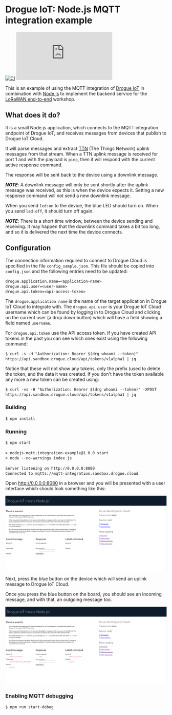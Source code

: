 # Drogue IoT: Node.js MQTT integration example

[![CI](https://github.com/drogue-iot/nodejs-mqtt-integration-example/workflows/CI/badge.svg)](https://github.com/drogue-iot/nodejs-mqtt-integration-example/actions?query=workflow%3A%22CI%22)
[![Matrix](https://img.shields.io/matrix/drogue-iot:matrix.org)](https://matrix.to/#/#drogue-iot:matrix.org)

This is an example of using the MQTT integration of [Drogue IoT][drogue] in
combination with [Node.js][nodejs] to implement the backend service for the
[LoRaWAN end-to-end][workshop] workshop.

## What does it do?

It is a small Node.js application, which connects to the MQTT integration
endpoint of Drogue IoT, and receives messages from devices that publish to
Drogue IoT Cloud.

It will parse messages and extract [TTN][ttn] (The Things Network) uplink
messages from that stream. When a TTN uplink message is received for port 1 and
with the payload is `ping`, then it will respond with the current active
response command.

The response will be sent back to the device using a downlink message.

***NOTE***: A downlink message will only be sent shortly after the uplink message was
received, as this is when the device expects it. Setting a new response command
will not send a new downlink message.

When you send `led:on` to the device, the blue LED should turn on. When you send
`led:off`, it should turn off again.

***NOTE***: There is a short time window, between the device sending and receiving. It
may happen that the downlink command takes a bit too long, and so it is
 delivered the next time the device connects.

## Configuration
The connection information required to connect to Drogue Cloud is specified
in the file `config_sample.json`. This file should be copied into `config.json`
and the following entries need to be updated:
```console
drogue.application.name=<application-name>
drogue.api.user=<user-name>
drogue.api.token=<api-access-token>
```
The `drogue.application name` is the name of the target application in Drogue
IoT Cloud to integrate with. The `drogue.api.user` is your Drogue IoT Cloud
username which can be found by logging in to Drogue Cloud and clicking on the
current user (a drop down button) which will have a field showing a field named
`username`.

For `drogue.api.token` use the API access token. If you have created API tokens
in the past you can see which ones exist using the following command:
```console
$ curl -s -H "Authorization: Bearer $(drg whoami --token)" https://api.sandbox.drogue.cloud/api/tokens/v1alpha1 | jq
```
Notice that these will not show any tokens, only the prefix (used to delete the
token, and the data it was created. If you don't have the token available any
more a new token can be created using:
```console
$ curl -vs -H "Authorization: Bearer $(drg whoami --token)" -XPOST https://api.sandbox.drogue.cloud/api/tokens/v1alpha1 | jq
```

### Building
```console
$ npm install
```

### Running
```console
$ npm start

> nodejs-mqtt-integration-example@1.0.0 start
> node --no-warnings index.js

Server listening on http://0.0.0.0:8080
Connected to mqtts://mqtt-integration.sandbox.drogue.cloud
```

Open http://0.0.0.0:8080 in a browser and you will be presented with a user
interface which should look something like this:

![UI start image](./img/ui_blank.png "Example of UI without any messages sent")

Next, press the blue button on the device which will send an uplink message
to Drogue IoT Cloud.

Once you press the blue button on the board, you should see an incoming message,
and with that, an outgoing message too.

![UI with message received image](./img/ui_message.png "Example of UI with message received")


### Enabling MQTT debugging
```console
$ npm run start-debug
```

[drogue]: https://drogue.io
[nodejs]: https://nodejs.org/en
[ttn]: https://www.thethingsnetwork.org/
[workshop]: https://book.drogue.io/drogue-workshops/ttn-lorawan-quarkus/index.html

